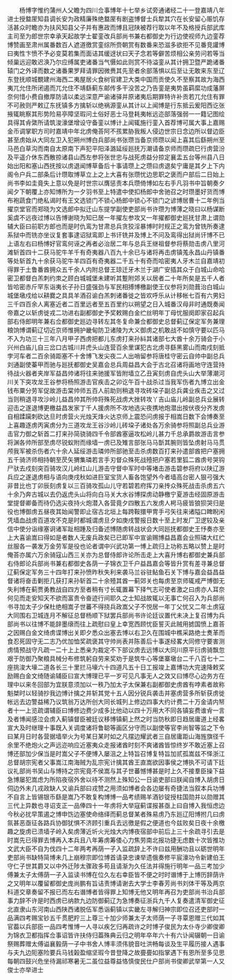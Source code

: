<!-- { "loadSidebar": true } -->
　　杨博字惟约蒲州人父瞻为四川佥事博年十七举乡试旁通诸经二十一登嘉靖八年进士授盩厔知县调长安为政精廉殊绝盩厔有剧盗博督士兵犂其穴在长安留心赈饥存活甚众时瞻亦为扶风知县父子并有惠政而博且冠陕被荐行取以年不及格授兵部武库主司至为郎世宗幸承天起故学士翟銮改兵部尚书兼右都御史为行边使视师九边銮荐博赞画至肃州属番数百人遮道徼赏銮综所赍朝赏有数番来恐滋多欲拒不见番竞讙博曰夷性卞愤不予必变莫若集而面诘其缓迓状曰天子念若等僻苦烦相公亲劳问若等当倾巢远迎敢迟涣乃尔应缚属吏诸番当气慑如此则赏不待溢銮从其计拥卫暨严跪诸番辕门之外译而数之诸番果罗拜请罪因微赉其先至者余部落惧以后至让无敢来东至辽东登抚顺城覩建州海西二夷屋居火食树官建卫大类中国而贡使久不至察其故为海西夷兀允住所闭遏而兀允住不靖繇蓟东邮传多干没苦之乃告銮是夷势虽羁縻功成藩屏奈何惜小费自撤厚防请以柔远深意严谕诸驿并原诸夷后期罪特许补贡若兀允住有罪不可赦则严敕辽东抚镇多方擒斩以绝祸源銮从其计以上闻博是行东抵云爰阳西讫张掖辄眺察其形势险易亭障坚瑕问土俗好恶士马登耗夷帐远迩部落强弱一一籍记图绘具得其肻綮所请筑浚濠堡增设守备銮以博计上闻辄施行銮入首荐博可属大事上嘉赐金币调掌职方司时嘉靖中年北虏俺荅阿不孩累胁我叛人侵边世宗日念边所以督边臣甚至虏始从大同左卫入犯朔州博白兵部尚书张瓒当备京师瓒以闻上喜其后繇朔州至马邑白草沟而南自太原南下声犯平阳泽潞延绥廵抚万潮请备京师而瓒疏巳行虏营汾及平遥介休东西散掠诸县山西左参将张世忠与战死虏益分掠定襄盂五台等州县八日始出阳和塞山西抚按以虏退闻博草备后十事请瓒上之瓒曰虏退矣宁庸是其夕上下内阁令户兵二部条后计瓒取博草立上之上大喜有张瓒忧边思职之褒而户部后二日始上尚书李如圭竟失上意以免是时世宗以膺惩责本兵瓒倚博如左右手凡羽书中旨朝奏夕闻夕下朝覆上亦知博所为一夕羽书至上特遣中使扣杨郎中舍驰召之时瓒墨好货而博布袍蔬食门绝私谒时有王文选锁门不锁心杨郎中锁心不锁门之谚博居曹十二年例当擢京堂官而郑晓为文选郎中拟迁山东提学副使吏部尚书许瓒为博薄之晓曰以杨谋断奚虞不远夜过博以告博谢晓为知已居一年擢左参攻又一年擢都御史廵抚甘肃上谓勋辅大臣曰前职方郎也而是时仇鸾为甘肃总兵贪狡淫暴博时时规正之鸾为曾铣所奏逮系狱中而铣亦坐议复套事逮诏狱鸾即上书讦铣并及博上不问及鸾得出狱尚讦博不已上语左右曰杨博好官鸾何诬之再者必治居二年与总兵王继祖督参将蔡勋击虏八里河滩斩首四十二获马驼牛羊千有奇夷器八百九十余已与诸将再击虏镇羗永昌山丹镇番等处斩首九十余获马驼牛羊四百有奇夷器二千五十有奇而哈密夷人牙木兰自嘉靖初得罪于土鲁番酋拥众五千余人内附总督王琼迁牙木兰于湖广安插其众于白城山命哈密卫都督白羔刺约朿之顾白城城堡未建听其蹔附郊关以居者二十年所矣是五千人者皆哈密赤斤罕东诣夷长子孙日盛强劲与军民相搏博檄副使王仪参将刘勋葺治白城山城堡墩戍给以耕爨之具具羊酒召谕白羔刺诸番徙之皆欢呼乐从计移帐七百有六男妇三千四百余人离塞近者二百里远者至五百里约以朔望之日入城番汉母非时通既奏闻帝嘉之以斩虏徙戎二功进右副都御史予奖敕赐白金纻丝明年丁母忧服阕即家召起兵部右侍郎明年兼右佥都御史廵边寻转左其冬复命兼佥都御史总督蓟辽保定军务兼理粮饷博谓蓟辽切近京师惟拥护畿甸防卫诸陵为大义御虏之机敢战不如慎守要以匹马不入为功三十三年八月甲子西虏把都儿东虏打来孙紏其诸部七大酋十余万骑会于小兴州白庙儿自三岔口古城川并虎头山连营百余里谋犯古北虏寻繇黑雾山而南戍刻抵孛河车者二百余骑距塞不十舍博飞发尖夜二人出哨留参将唐桂守密云自帅中副总兵刘通副使蓁甲而驰与廵抚都御史吴嘉会总兵周益昌大会于古北召诸将画地守连营持待战火器者夹岸军益昌帅诸将往来驰援军皆附墙立乙丑寅刻虏自虎头山大举薄潮河川关下突攻龙王谷参将杨照游击官疾击之卯讫午百十战杀过当我军伤者九博立出金钱布粟分劳军促故游击棠帅师五百人前助则稍退寻攻砖垜子副总兵龚业疾击之又过当则稍退寻攻沙岭儿益昌帅其所帅将殊死战虏大挫转攻丫吉山庙儿岭副总兵业展转迎击之遂退博更檄益昌发家丁千人援虏所不攻地选尖夜携地炮潜出按伏夜分齐发虏自相蹂躏刺砍达旦时虏营火光烛天烽火达京师上震恐问虏报于相嵩日数下会博奏至上喜趣逐虏丙寅虏分为三道攻龙王谷沙岭儿砖垜子诸处各万余骑参将照副总兵业游击官力御之斩首二打来孙简骁骑四千令部酋塞逼攻松岭儿甚力千总承爵故游击言参将渊各帅所部至虏尽锐蚁附而缘墙一虏已及雉言部张马马斮其腕则皆坠虏射马马贯颅我军被杀伤者六十余人延绥游击璘帅所部驰至击杀虏数百打来孙遣部酋把户塞拥五千骑济师相持朝至昃矢猬集璘若言手刃督众殊死战殪把户塞若里狐二酋虏号哭钩尸驮去戍刻突百骑攻汉儿岭红山儿游击守督中军时中等堵击游击碧参将府以陕辽游兵应之遂退虏相与语向庚戌秋如进巨室宝货人畜各饱望外今者墙高台密人狠弓强大非昔比也丁卯辰刻虏复以三百骑攻孤山儿守若碧若府挥刀亲抟众殊死战击杀虏五六十余乃奔古城以去仍返虎头山将向白马关大水谷博探虏动静檄宁夏游击经固原游击堂提督卿备而待仍选尖夜持火炮潜入各营竟夕四散五六发虏人枵马疲皆狼狈哭归是役也博御虏五昼夜其始闻警即止宿古北垣上每跨鞍擐甲冑手弓矢往来诸隘口睥睨闲凭墙血战虏百道攻不克是时都城谓虏旦夕如庚戌警报日数十至上时发厂卫逻较及亲信中使分诣缘塞诇诸军趾相踵及归备述博随虏转战状会大同廵抚都御史王忬奏亦至上大喜谕嵩曰得如是者数人无废兵政矣已已即军中宣谕赐博益昌嘉会业照璘大红纻丝服各一袭发万金劳军是役也论者谓中兴武功第一博上疏归上功称五略以赞上是时俺荅亦属六万余骑寇山西三关亦为总督侍郎许论所击走上大喜升博右都御史兼兵部右侍郎论兵部尚书兼右都御史各荫一子锦衣卫千户益昌嘉会等皆升赏有差寻兼总督辽蓟保定军务三十四年打来孙愤昨秋失利来袭马兰谷驻鲇鱼石关下博与嘉会益昌益督诸将奋击剿拒几获打来孙斩首二十余殪其酋一蓟郊关也每虏至京师辄戒严博御无失利博在蓟贾勇教战自四方至者稍有寸长辄置幕下择气志可使者激之曰虏亦人耳奈何见而走安知天不欲而富贵令奋迹行间耶久之士知战故辄以无事亡何召入为兵部尚书寻加太子少保杜绝相嵩子世蕃不得挠兵政嵩父子不悦居一年丁父忧又二年土虏寇大同围右卫城连月不解征总督杨顺下狱罢兵部尚书许论廷议置代未决上复召博为兵部尚书以往博不能辞墨缞而往上疏慰曰皇上幸宽西顾忧臣誓灭此贼用摅国愤上嘉荅之因赐白金文绮虏谍博出关即夕悉众出塞去博以右卫久在围城中樵采路绝士煑革而食忍死固守无二志乃优加恤奖疏褒其守帅尚表并陈善后十事遂经畧大同修守要害测虏情预战守凡疏一二十上上悉亲为裁定不下部议虏去远博以大同川原平衍虏骑飘忽艰于防御乃聚粮具械分布修筑躬自劳来奖劝于是筑牛心等堡寨墩台二千八百七十二座挑浚大壕二道各长三十里拦马壕六十四道凡五十日工报竣上嘉博功大完速降敕奖励赐白金文绮随谕辅臣曰宣大博理已平一岁可见凡事无人之效又曰博尽心边务方在理中以来冬回部为宜朕意须加以一秩乃加太子太保兼右副都御史虏酋有哱素者故称魁桀时以轻骑抄我边博计擒之并斩其党十五人因分锐兵袭击并塞虏营多所斩获虏徙帐远去边警益稀乃议筑翁万达所创大同长城列上修边四事大约计费二十万金请内帑者十一上览疏谓辅臣曰博修边费少成多比他动以四十万用大不同各镇妄费谁肻一言及者博闻感泣会虏入蓟镇督臣被廷议移博镇蓟上然之时当防秋即日趋居庸道上经畧宣大及时继理十事既入关调度诸将鲁聪等画区分守而以副使等官李尚智等监之下令曰某月日时各营据墙举火为号某日某时如之凡摆边耀武者三自居庸距山海旌旗径千余里不绝炮火之声远迩响应近塞夷众走报诸酋时刻不爽诸酋皆惊终岁不敢近塞上召博还部加少保当是时嵩父子不便博入屡沮之上特旨召博复特旨加贰孤嵩兹不怿浙江总督胡宗宪者父事嵩江南海贼为乱宗宪计擒其酋王直嵩欲因事侯之博执不可请下廷议礼部尚书吴山与博持之宗宪竟不侯嵩与其子世蕃憾博甚是时上久不接羣臣操下益急博屡犯嵩虑为所陷夜宿外舍以待不测然上殊知公一日谕吏部曰朕闻自博入胡虏日伺边外未几戎政缺人又谕兵部曰戎赞之用须如博者会各边屡有奇捷法当叙本兵功博不自言上皆锡银币繇是嵩乃不敢复构博博一品考绩赐羊酒钞锭授柱国勋并以勋赠其三代上异数也寻诏支正一品俸四十一年虏将大举寇蓟谍报甚亟上曰自博入我恒虑边今秋必扰早策遏之博申饬边塞使命络绎而蓟总督某者殊易虏乃东廵辽阳博拊几曰虏氛甚恶亟征各路兵协御犹惧不济顾引重兵去远徼是假之便道也今兹败矣日夜十余檄趣之旋虏已溃墙子岭入矣虏薄近圻火光烛大内博夜宿部中前后上三十余疏寻引去是时嵩先已得罪去博再入本兵且八年筹虏筹倭心力焦劳南北报功捷无虑数十次皆推功文武大臣不自为伐四十二年两考再荫一子入监疏辞上不许曰兹用酬功且以砺世明年吏部尚书缺特简博未几上崩穆宗即位博首请录忠谏举遗俄奏修平宸濠功令新建伯王守仁子世其爵又以中外迁陟太骤政多苟且请渐为久任法并得施行明年一品三考加少傅兼太子太傅荫一子入监读书博在位久左右幸臣皆不便之时时谮博于上博历辞荫许之又明年以覆留都御史庞尚鹏有旨诘责博请谢去大学士李春芳尚书刘体干等及两京科道交章奏留不报已而左右谮博者皆得罪上知博无他又明年再召为吏部尚书治兵部事力辞不许是时西虏已纳款九边防御蓟辽为急博奏征浙兵九千人复奏遣清军御史征北直隶山东河南山西陕西诸脱伍军悉诣蓟镇以实畿左寻解归神宗即位召还吏部时一品满四考赐宝钞五千贯肥羜三上尊三十加少师兼太子太师荫一子寻覃恩赠三代如其官葢以兵部臣一品四考惟博一人寻以疾乞归再疏许之时博子俊民为太仆寺少卿俊卿为锦衣卫都指挥佥事诏皆许扶侍归葢殊典云归之明年卒年六十有六讣闻辍朝一日谕祭赐葬赠太傅谥襄毅荫一子中书舍人博丰须伟貌音吐洪畅每谈及生平履历接人遇事与夫九边阨塞险要兵马钱榖盈缩坚瑕今昔登降之故亹亹如指掌遇下有恩所至多见思每朝四鼓兴危坐待漏祁寒暑无二虽位益尊益恪慎俊民仕户部尚书俊卿武举第一人又俊士亦举进士 
